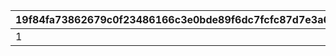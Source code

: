 |19f84fa73862679c0f23486166c3e0bde89f6dc7fcfc87d7e3a699abf8bcba85|fead7d0755e54e45d5b71596d11771b9059af8a0f64f9eac06eceaea04002359|45af3cef400054e60f62eb549be978927e60dae10832ad5f3d9caff3e42f93ff|c422636c730bb7db8d17664bdd4d2095c56ae15d3e97bf2dfae15682de5c4f5f|ef0c535ebeb413b23133c770b22dd027d2869f4dffa9228d06cc24f85827cac8|
| --- | --- | --- | --- | --- |
|1|3|4|2|0.15|